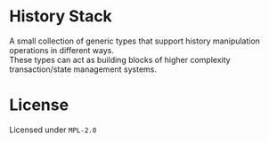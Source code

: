 # History Stack
A small collection of generic types that support history manipulation operations in different ways.  
These types can act as building blocks of higher complexity transaction/state management systems.

# License
Licensed under `MPL-2.0`
